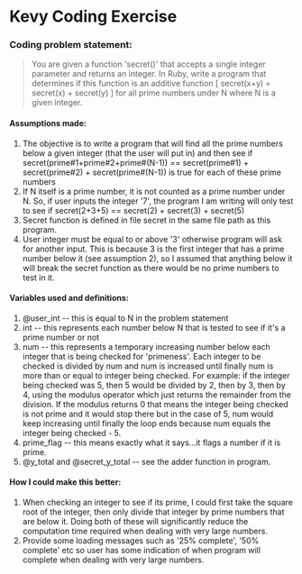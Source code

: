 Kevy Coding Exercise
====================

### Coding problem statement: 
> You are given a function 'secret()' that accepts a single integer parameter and returns an integer. In Ruby, write a program that determines if this function is an additive function [ secret(x+y) = secret(x) + secret(y) ] for all prime numbers under N where N is a given integer.

#### Assumptions made:
1. The objective is to write a program that will find all the prime numbers below a given integer (that the user will put in) and then see if secret(prime#1+prime#2+prime#(N-1)) == secret(prime#1) + secret(prime#2) + secret(prime#(N-1)) is true for each of these prime numbers
2. If N itself is a prime number, it is not counted as a prime number under N. So, if user inputs the integer '7', the program I am writing will only test to see if secret(2+3+5) == secret(2) + secret(3) + secret(5)
3. Secret function is defined in file secret in the same file path as this program.
4. User integer must be equal to or above '3' otherwise program will ask for another input. This is because 3 is the first integer that has a prime number below it (see assumption 2), so I assumed that anything below it will break the secret function as there would be no prime numbers to test in it.

#### Variables used and definitions:
1. @user_int -- this is equal to N in the problem statement
2. int -- this represents each number below N that is tested to see if it's a prime number or not
3. num -- this represents a temporary increasing number below each integer that is being checked for 'primeness'. Each integer to be checked is divided by num and num is increased until finally num is more than or equal to integer being checked. For example: if the integer being checked was 5, then 5 would be divided by 2, then by 3, then by 4, using the modulus operator which just returns the remainder from the division. If the modulus returns 0 that means the integer being checked is not prime and it would stop there but in the case of 5, num would keep increasing until finally the loop ends because num equals the integer being checked - 5.
4. prime_flag -- this means exactly what it says...it flags a number if it is prime.
5. @y_total and @secret_y_total -- see the adder function in program.

#### How I could make this better:
1. When checking an integer to see if its prime, I could first take the square root of the integer, then only divide that integer by prime numbers that are below it. Doing both of these will significantly reduce the computation time required when dealing with very large numbers.
2. Provide some loading messages such as '25% complete', '50% complete' etc so user has some indication of when program will complete when dealing with very large numbers.
